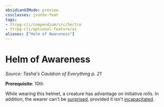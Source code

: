 ```yaml
---
obsidianUIMode: preview
cssclasses: json5e-feat
tags:
- ttrpg-cli/compendium/src/5e/tce
- ttrpg-cli/optional-feature/ai
aliases: ["Helm of Awareness"]
---
```

# Helm of Awareness
*Source: Tasha's Cauldron of Everything p. 21*  

**Prerequisite**: 10th

While wearing this helmet, a creature has advantage on initiative rolls. In addition, the wearer can't be [surprised](3-Mechanics/CLI/rules/conditions.md#Surprised), provided it isn't [incapacitated](3-Mechanics/CLI/rules/conditions.md#Incapacitated).